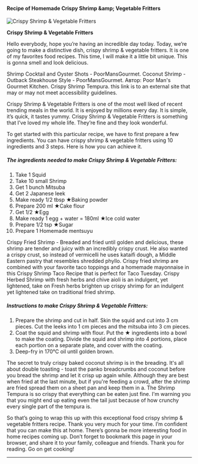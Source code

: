             

#### Recipe of Homemade Crispy Shrimp &amp;amp; Vegetable Fritters

![Crispy Shrimp &amp; Vegetable Fritters](https://img-global.cpcdn.com/recipes/5950669631520768/751x532cq70/crispy-shrimp-vegetable-fritters-recipe-main-photo.jpg)

**Crispy Shrimp &amp; Vegetable Fritters**

Hello everybody, hope you’re having an incredible day today. Today, we’re going to make a distinctive dish, crispy shrimp & vegetable fritters. It is one of my favorites food recipes. This time, I will make it a little bit unique. This is gonna smell and look delicious.

Shrimp Cocktail and Oyster Shots - PoorMansGourmet. Coconut Shrimp - Outback Steakhouse Style - PoorMansGourmet. Автор: Poor Man's Gourmet Kitchen. Crispy Shrimp Tempura. this link is to an external site that may or may not meet accessibility guidelines.

Crispy Shrimp & Vegetable Fritters is one of the most well liked of recent trending meals in the world. It is enjoyed by millions every day. It is simple, it’s quick, it tastes yummy. Crispy Shrimp & Vegetable Fritters is something that I’ve loved my whole life. They’re fine and they look wonderful.

To get started with this particular recipe, we have to first prepare a few ingredients. You can have crispy shrimp & vegetable fritters using 10 ingredients and 3 steps. Here is how you can achieve it.

##### The ingredients needed to make Crispy Shrimp & Vegetable Fritters:

1.  Take 1 Squid
2.  Take 10 small Shrimp
3.  Get 1 bunch Mitsuba
4.  Get 2 Japanese leek
5.  Make ready 1/2 tbsp ★Baking powder
6.  Prepare 200 ml ★Cake flour
7.  Get 1/2 ★Egg
8.  Make ready 1 egg + water = 180ml ★Ice cold water
9.  Prepare 1/2 tsp ★Sugar
10.  Prepare 1 Homemade mentsuyu

Crispy Fried Shrimp - Breaded and fried until golden and delicious, these shrimp are tender and juicy with an incredibly crispy crust. He also wanted a crispy crust, so instead of vermicelli he uses kataifi dough, a Middle Eastern pastry that resembles shredded phyllo. Crispy fried shrimp are combined with your favorite taco toppings and a homemade mayonnaise in this Crispy Shrimp Taco Recipe that is perfect for Taco Tuesday. Crispy Herbed Shrimp with fresh herbs and chive aioli is an indulgent, yet lightened, take on Fresh herbs brighten up crispy shrimp for an indulgent yet lightened take on traditional fried shrimp.

##### Instructions to make Crispy Shrimp & Vegetable Fritters:

1.  Prepare the shrimp and cut in half. Skin the squid and cut into 3 cm pieces. Cut the leeks into 1 cm pieces and the mitsuba into 3 cm pieces.
2.  Coat the squid and shrimp with flour. Put the ★ ingredients into a bowl to make the coating. Divide the squid and shrimp into 4 portions, place each portion on a separate plate, and cover with the coating.
3.  Deep-fry in 170℃ oil until golden brown.

The secret to truly crispy baked coconut shrimp is in the breading. It's all about double toasting - toast the panko breadcrumbs and coconut before you bread the shrimp and let it crisp up again while. Although they are best when fried at the last minute, but if you're feeding a crowd, after the shrimp are fried spread them on a sheet pan and keep them in a. The Shrimp Tempura is so crispy that everything can be eaten just fine. I'm warning you that you might end up eating even the tail just because of how crunchy every single part of the tempura is.

So that’s going to wrap this up with this exceptional food crispy shrimp & vegetable fritters recipe. Thank you very much for your time. I’m confident that you can make this at home. There’s gonna be more interesting food in home recipes coming up. Don’t forget to bookmark this page in your browser, and share it to your family, colleague and friends. Thank you for reading. Go on get cooking!

* * *
